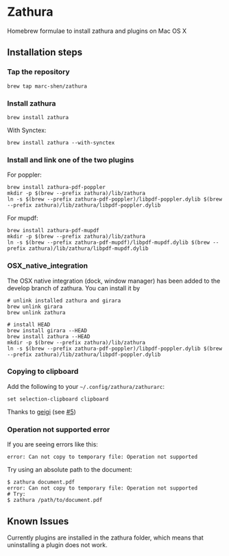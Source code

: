# Zathura

Homebrew formulae to install zathura and plugins on Mac OS X

## Installation steps

### Tap the repository
```
brew tap marc-shen/zathura
```

### Install zathura
```
brew install zathura
```

With Synctex:
```
brew install zathura --with-synctex
```

### Install and link one of the two plugins

For poppler:
```
brew install zathura-pdf-poppler
mkdir -p $(brew --prefix zathura)/lib/zathura
ln -s $(brew --prefix zathura-pdf-poppler)/libpdf-poppler.dylib $(brew --prefix zathura)/lib/zathura/libpdf-poppler.dylib
```

For mupdf:
```
brew install zathura-pdf-mupdf
mkdir -p $(brew --prefix zathura)/lib/zathura
ln -s $(brew --prefix zathura-pdf-mupdf)/libpdf-mupdf.dylib $(brew --prefix zathura)/lib/zathura/libpdf-mupdf.dylib
```

### OSX_native_integration

The OSX native integration (dock, window manager) has been added to the develop branch of zathura.
You can install it by
```
# unlink installed zathura and girara
brew unlink girara
brew unlink zathura

# install HEAD
brew install girara --HEAD
brew install zathura --HEAD
mkdir -p $(brew --prefix zathura)/lib/zathura
ln -s $(brew --prefix zathura-pdf-poppler)/libpdf-poppler.dylib $(brew --prefix zathura)/lib/zathura/libpdf-poppler.dylib
```

### Copying to clipboard
Add the following to your `~/.config/zathura/zathurarc`:
```
set selection-clipboard clipboard
```
Thanks to [geigi](https://github.com/geigi) (see [#5](https://github.com/zegervdv/homebrew-zathura/issues/5))

### Operation not supported error

If you are seeing errors like this:
```
error: Can not copy to temporary file: Operation not supported
```

Try using an absolute path to the document:
```
$ zathura document.pdf
error: Can not copy to temporary file: Operation not supported
# Try:
$ zathura /path/to/document.pdf

```

## Known Issues
Currently plugins are installed in the zathura folder, which means that uninstalling
a plugin does not work.
